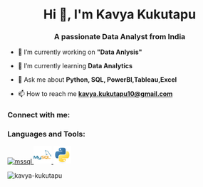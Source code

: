 <h1 align="center">Hi 👋, I'm Kavya Kukutapu</h1>
<h3 align="center">A passionate Data Analyst from India</h3>

- 🔭 I’m currently working on **"Data Anlysis"**

- 🌱 I’m currently learning **Data Analytics**

- 💬 Ask me about **Python, SQL, PowerBI,Tableau,Excel**

- 📫 How to reach me **kavya.kukutapu10@gmail.com**

<h3 align="left">Connect with me:</h3>
<p align="left">
</p>

<h3 align="left">Languages and Tools:</h3>
<p align="left"> <a href="https://www.microsoft.com/en-us/sql-server" target="_blank" rel="noreferrer"> <img src="https://www.svgrepo.com/show/303229/microsoft-sql-server-logo.svg" alt="mssql" width="40" height="40"/> </a> <a href="https://www.mysql.com/" target="_blank" rel="noreferrer"> <img src="https://raw.githubusercontent.com/devicons/devicon/master/icons/mysql/mysql-original-wordmark.svg" alt="mysql" width="40" height="40"/> </a> <a href="https://www.python.org" target="_blank" rel="noreferrer"> <img src="https://raw.githubusercontent.com/devicons/devicon/master/icons/python/python-original.svg" alt="python" width="40" height="40"/> </a> </p>

<p><img align="center" src="https://github-readme-stats.vercel.app/api/top-langs?username=kavya-kukutapu&show_icons=true&locale=en&layout=compact" alt="kavya-kukutapu" /></p>
